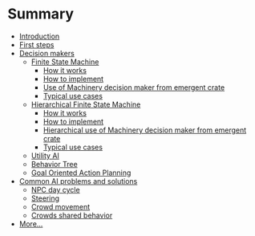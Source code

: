 # Summary

- [Introduction](./introduction.md)
- [First steps](./first_steps.md)
- [Decision makers](./decision_makers/introduction.md)
  - [Finite State Machine](./decision_makers/finite_state_machine/introduction.md)
    - [How it works](./decision_makers/finite_state_machine/explanation.md)
    - [How to implement](./decision_makers/finite_state_machine/implementation.md)
    - [Use of Machinery decision maker from emergent crate](./decision_makers/finite_state_machine/use_of_machinery.md)
    - [Typical use cases](./decision_makers/finite_state_machine/usecases.md)
  - [Hierarchical Finite State Machine](./decision_makers/hierarchical_finite_state_machine/introduction.md)
    - [How it works](./decision_makers/hierarchical_finite_state_machine/explanation.md)
    - [How to implement](./decision_makers/hierarchical_finite_state_machine/implementation.md)
    - [Hierarchical use of Machinery decision maker from emergent crate](./decision_makers/hierarchical_finite_state_machine/use_of_machinery.md)
    - [Typical use cases](./decision_makers/hierarchical_finite_state_machine/usecases.md)
  - [Utility AI]()
  - [Behavior Tree]()
  - [Goal Oriented Action Planning]()
- [Common AI problems and solutions]()
  - [NPC day cycle]()
  - [Steering]()
  - [Crowd movement]()
  - [Crowds shared behavior]()
- [More...](./more.md)
